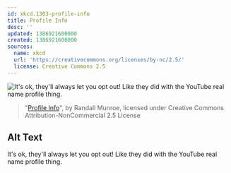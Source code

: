```yaml
---
id: xkcd.1303-profile-info
title: Profile Info
desc: ''
updated: 1386921600000
created: 1386921600000
sources:
  name: xkcd
  url: 'https://creativecommons.org/licenses/by-nc/2.5/'
  license: Creative Commons 2.5
---
```

![It's ok, they'll always let you opt out! Like they did with the YouTube real name profile thing.](https://imgs.xkcd.com/comics/profile_info.png)
> "[Profile Info](https://xkcd.com/1303/)", by Randall Munroe, licensed under Creative Commons Attribution-NonCommercial 2.5 License

## Alt Text
It's ok, they'll always let you opt out! Like they did with the YouTube real name profile thing.
